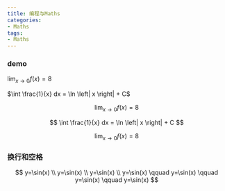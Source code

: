 ```yaml
---
title: 编程与Maths
categories: 
- Maths
tags:
- Maths
---
```


### demo

$\lim_{x \to 0} f(x) = 8$

$\int \frac{1}{x} dx = \ln \left| x \right| + C$


$$
\lim_{x \to 0} f(x) = 8
$$

$$
\int \frac{1}{x} dx = \ln \left| x \right| + C
$$

$$
\lim_{x \to 0} f(x) = 8
$$

### 换行和空格
$$
y=\sin(x) \\
y=\sin(x) \\
y=\sin(x) \\
y=\sin(x) \qquad
y=\sin(x) \qquad
y=\sin(x) \qquad
y=\sin(x)
$$